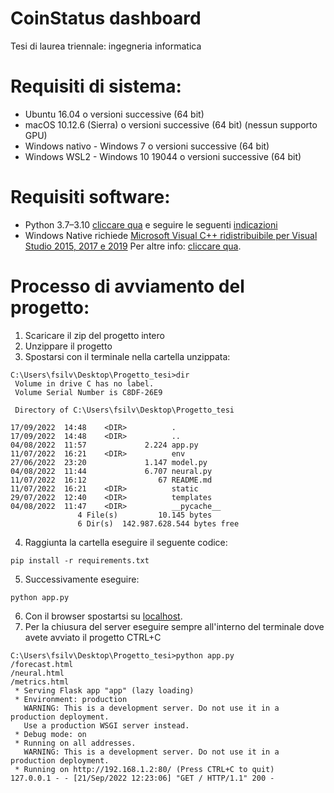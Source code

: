 # CoinStatus dashboard
Tesi di laurea triennale: ingegneria informatica

# Requisiti di sistema:
- Ubuntu 16.04 o versioni successive (64 bit)
- macOS 10.12.6 (Sierra) o versioni successive (64 bit) (nessun supporto GPU)
- Windows nativo - Windows 7 o versioni successive (64 bit)
- Windows WSL2 - Windows 10 19044 o versioni successive (64 bit)


# Requisiti software:
- Python 3.7–3.10 [cliccare qua](https://www.python.org/downloads/) e seguire le seguenti [indicazioni](https://www.youtube.com/watch?v=Kn1HF3oD19c&ab_channel=AmitThinks)
- Windows Native richiede [Microsoft Visual C++ ridistribuibile per Visual Studio 2015, 2017 e 2019](https://learn.microsoft.com/it-IT/cpp/windows/latest-supported-vc-redist?view=msvc-170)
Per altre info:  [cliccare qua](https://www.tensorflow.org/install/pip#software_requirements).


# Processo di avviamento del progetto:
1. Scaricare il zip del progetto intero
2. Unzippare il progetto 
3. Spostarsi con il terminale nella cartella unzippata:

````
C:\Users\fsilv\Desktop\Progetto_tesi>dir
 Volume in drive C has no label.
 Volume Serial Number is C8DF-26E9

 Directory of C:\Users\fsilv\Desktop\Progetto_tesi

17/09/2022  14:48    <DIR>          .
17/09/2022  14:48    <DIR>          ..
04/08/2022  11:57             2.224 app.py
11/07/2022  16:21    <DIR>          env
27/06/2022  23:20             1.147 model.py
04/08/2022  11:44             6.707 neural.py
11/07/2022  16:12                67 README.md
11/07/2022  16:21    <DIR>          static
29/07/2022  12:40    <DIR>          templates
04/08/2022  11:47    <DIR>          __pycache__
               4 File(s)         10.145 bytes
               6 Dir(s)  142.987.628.544 bytes free
````

4. Raggiunta la cartella eseguire il seguente codice:

````
pip install -r requirements.txt
````


5. Successivamente eseguire:

````
python app.py
````

6. Con il browser spostartsi su [localhost](http://127.0.0.1:80). 
7. Per la chiusura del server eseguire sempre all'interno del terminale dove avete avviato il progetto CTRL+C

````
C:\Users\fsilv\Desktop\Progetto_tesi>python app.py
/forecast.html
/neural.html
/metrics.html
 * Serving Flask app "app" (lazy loading)
 * Environment: production
   WARNING: This is a development server. Do not use it in a production deployment.
   Use a production WSGI server instead.
 * Debug mode: on
 * Running on all addresses.
   WARNING: This is a development server. Do not use it in a production deployment.
 * Running on http://192.168.1.2:80/ (Press CTRL+C to quit)
127.0.0.1 - - [21/Sep/2022 12:23:06] "GET / HTTP/1.1" 200 -
````
